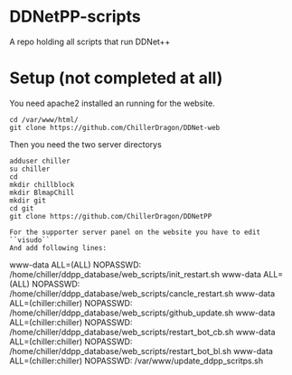 # DDNetPP-scripts
A repo holding all scripts that run DDNet++

# Setup (not completed at all)

You need apache2 installed an running for the website.
```
cd /var/www/html/
git clone https://github.com/ChillerDragon/DDNet-web
```

Then you need the two server directorys
```
adduser chiller
su chiller
cd
mkdir chillblock
mkdir BlmapChill
mkdir git
cd git
git clone https://github.com/ChillerDragon/DDNetPP

For the supporter server panel on the website you have to edit ``visudo``
And add following lines:
```
www-data    ALL=(ALL)   NOPASSWD: /home/chiller/ddpp_database/web_scripts/init_restart.sh
www-data    ALL=(ALL)   NOPASSWD: /home/chiller/ddpp_database/web_scripts/cancle_restart.sh
www-data    ALL=(chiller:chiller) NOPASSWD: /home/chiller/ddpp_database/web_scripts/github_update.sh
www-data    ALL=(chiller:chiller) NOPASSWD: /home/chiller/ddpp_database/web_scripts/restart_bot_cb.sh
www-data    ALL=(chiller:chiller) NOPASSWD: /home/chiller/ddpp_database/web_scripts/restart_bot_bl.sh
www-data    ALL=(chiller:chiller) NOPASSWD: /var/www/update_ddpp_scritps.sh
```
